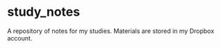 study_notes
===========

A repository of notes for my studies. Materials are stored in my Dropbox account.
